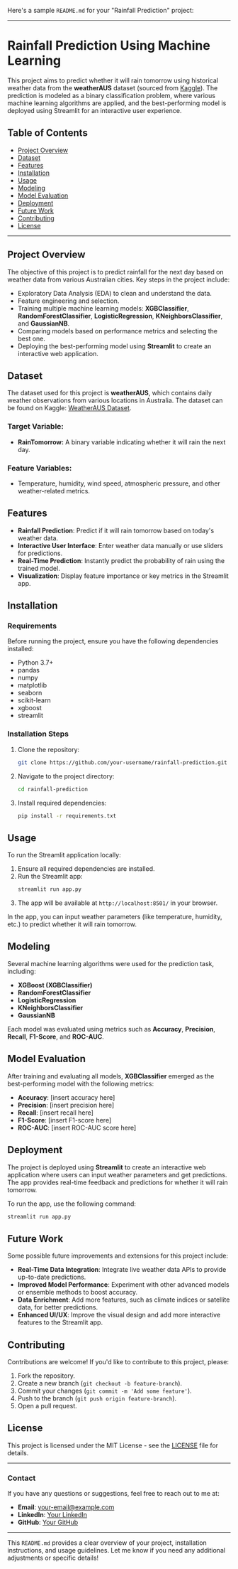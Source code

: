 Here's a sample `README.md` for your "Rainfall Prediction" project:

---

# **Rainfall Prediction Using Machine Learning**

This project aims to predict whether it will rain tomorrow using historical weather data from the **weatherAUS** dataset (sourced from [Kaggle](https://www.kaggle.com/datasets/jsphyg/weather-dataset-rattle-package)). The prediction is modeled as a binary classification problem, where various machine learning algorithms are applied, and the best-performing model is deployed using Streamlit for an interactive user experience.

## **Table of Contents**

- [Project Overview](#project-overview)
- [Dataset](#dataset)
- [Features](#features)
- [Installation](#installation)
- [Usage](#usage)
- [Modeling](#modeling)
- [Model Evaluation](#model-evaluation)
- [Deployment](#deployment)
- [Future Work](#future-work)
- [Contributing](#contributing)
- [License](#license)

---

## **Project Overview**

The objective of this project is to predict rainfall for the next day based on weather data from various Australian cities. Key steps in the project include:

- Exploratory Data Analysis (EDA) to clean and understand the data.
- Feature engineering and selection.
- Training multiple machine learning models: **XGBClassifier**, **RandomForestClassifier**, **LogisticRegression**, **KNeighborsClassifier**, and **GaussianNB**.
- Comparing models based on performance metrics and selecting the best one.
- Deploying the best-performing model using **Streamlit** to create an interactive web application.

## **Dataset**

The dataset used for this project is **weatherAUS**, which contains daily weather observations from various locations in Australia. The dataset can be found on Kaggle: [WeatherAUS Dataset](https://www.kaggle.com/datasets/jsphyg/weather-dataset-rattle-package).

### **Target Variable:**
- **RainTomorrow:** A binary variable indicating whether it will rain the next day.

### **Feature Variables:**
- Temperature, humidity, wind speed, atmospheric pressure, and other weather-related metrics.

## **Features**

- **Rainfall Prediction**: Predict if it will rain tomorrow based on today's weather data.
- **Interactive User Interface**: Enter weather data manually or use sliders for predictions.
- **Real-Time Prediction**: Instantly predict the probability of rain using the trained model.
- **Visualization**: Display feature importance or key metrics in the Streamlit app.

## **Installation**

### **Requirements**

Before running the project, ensure you have the following dependencies installed:

- Python 3.7+
- pandas
- numpy
- matplotlib
- seaborn
- scikit-learn
- xgboost
- streamlit

### **Installation Steps**

1. Clone the repository:
   ```bash
   git clone https://github.com/your-username/rainfall-prediction.git
   ```
2. Navigate to the project directory:
   ```bash
   cd rainfall-prediction
   ```
3. Install required dependencies:
   ```bash
   pip install -r requirements.txt
   ```

## **Usage**

To run the Streamlit application locally:

1. Ensure all required dependencies are installed.
2. Run the Streamlit app:
   ```bash
   streamlit run app.py
   ```
3. The app will be available at `http://localhost:8501/` in your browser.

In the app, you can input weather parameters (like temperature, humidity, etc.) to predict whether it will rain tomorrow.

## **Modeling**

Several machine learning algorithms were used for the prediction task, including:

- **XGBoost (XGBClassifier)**
- **RandomForestClassifier**
- **LogisticRegression**
- **KNeighborsClassifier**
- **GaussianNB**

Each model was evaluated using metrics such as **Accuracy**, **Precision**, **Recall**, **F1-Score**, and **ROC-AUC**.

## **Model Evaluation**

After training and evaluating all models, **XGBClassifier** emerged as the best-performing model with the following metrics:

- **Accuracy**: [insert accuracy here]
- **Precision**: [insert precision here]
- **Recall**: [insert recall here]
- **F1-Score**: [insert F1-score here]
- **ROC-AUC**: [insert ROC-AUC score here]

## **Deployment**

The project is deployed using **Streamlit** to create an interactive web application where users can input weather parameters and get predictions. The app provides real-time feedback and predictions for whether it will rain tomorrow.

To run the app, use the following command:
```bash
streamlit run app.py
```

## **Future Work**

Some possible future improvements and extensions for this project include:

- **Real-Time Data Integration**: Integrate live weather data APIs to provide up-to-date predictions.
- **Improved Model Performance**: Experiment with other advanced models or ensemble methods to boost accuracy.
- **Data Enrichment**: Add more features, such as climate indices or satellite data, for better predictions.
- **Enhanced UI/UX**: Improve the visual design and add more interactive features to the Streamlit app.

## **Contributing**

Contributions are welcome! If you'd like to contribute to this project, please:

1. Fork the repository.
2. Create a new branch (`git checkout -b feature-branch`).
3. Commit your changes (`git commit -m 'Add some feature'`).
4. Push to the branch (`git push origin feature-branch`).
5. Open a pull request.

## **License**

This project is licensed under the MIT License - see the [LICENSE](LICENSE) file for details.

---

### **Contact**

If you have any questions or suggestions, feel free to reach out to me at:

- **Email**: [your-email@example.com](mailto:your-email@example.com)
- **LinkedIn**: [Your LinkedIn](https://www.linkedin.com/in/yourprofile/)
- **GitHub**: [Your GitHub](https://github.com/your-username)

---

This `README.md` provides a clear overview of your project, installation instructions, and usage guidelines. Let me know if you need any additional adjustments or specific details!
